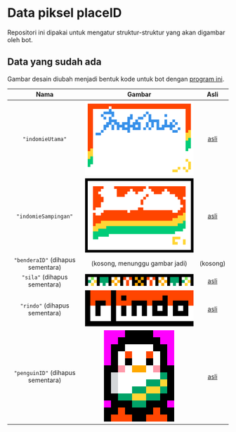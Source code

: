 # Data piksel placeID

Repositori ini dipakai untuk mengatur struktur-struktur yang akan digambar oleh bot.

## Data yang sudah ada

Gambar desain diubah menjadi bentuk kode untuk bot dengan [program ini](https://placeid.github.io/piksel/pengubah.html).

| Nama | Gambar | Asli |
|:----:|:------:|:----:|
| `"indomieUtama"` | ![gambar desain indomieUtama](https://raw.githubusercontent.com/placeID/piksel/main/gambar/5-x16-indomie-utama.png) | [asli](https://github.com/placeID/piksel/blob/main/gambar/5-indomie-utama.png) |
| `"indomieSampingan"` | ![gambar desain indomieSampingan](https://raw.githubusercontent.com/placeID/piksel/main/gambar/5-x16-indomie-sampingan.png) | [asli](https://github.com/placeID/piksel/blob/main/gambar/5-indomie-sampingan.png) |
| `"benderaID"` (dihapus sementara) | (kosong, menunggu gambar jadi) | (kosong) |
| `"sila"` (dihapus sementara) | ![gambar desain sila](https://raw.githubusercontent.com/placeID/piksel/main/gambar/2-x16-sila-pancasila.png) | [asli](https://github.com/placeID/piksel/blob/main/gambar/2-sila-pancasila.png) |
| `"rindo"` (dihapus sementara) | ![gambar desain rindo](https://raw.githubusercontent.com/placeID/piksel/main/gambar/3-x16-r-indo.png) | [asli](https://github.com/placeID/piksel/blob/main/gambar/3-r-indo.png) |
| `"penguinID"` (dihapus sementara) | ![gambar desain penguinID](https://raw.githubusercontent.com/placeID/piksel/main/gambar/4-x16-penguin-ID.png) | [asli](https://github.com/placeID/piksel/blob/main/gambar/4-penguin-ID.png) |
